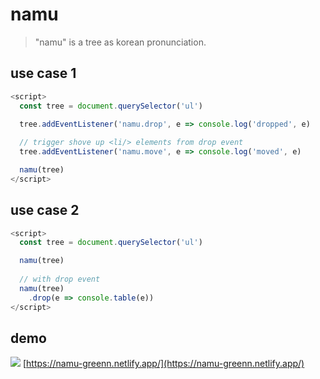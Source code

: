 # namu
> "namu" is a tree as korean pronunciation.

## use case 1
```javascript
<script>
  const tree = document.querySelector('ul')

  tree.addEventListener('namu.drop', e => console.log('dropped', e)
  
  // trigger shove up <li/> elements from drop event 
  tree.addEventListener('namu.move', e => console.log('moved', e)

  namu(tree)
</script>
```
## use case 2
```javascript
<script>
  const tree = document.querySelector('ul')

  namu(tree)
  
  // with drop event
  namu(tree)
    .drop(e => console.table(e))
</script>
```


## demo
[![](https://i9.ytimg.com/vi/mhdRbHca0JI/mq2.jpg?sqp=CIi0tocG&rs=AOn4CLCqrBBz5_ZAhy6J-okGccb_spO49g)](https://youtu.be/mhdRbHca0JI)
[https://namu-greenn.netlify.app/](https://namu-greenn.netlify.app/)
